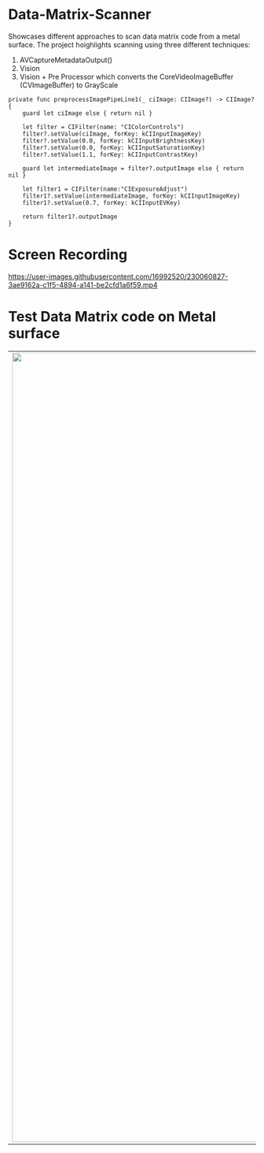 # Data-Matrix-Scanner
Showcases different approaches to scan data matrix code from a metal surface.
The project hoighlights scanning using three different techniques:
1) AVCaptureMetadataOutput()
2) Vision 
3) Vision + Pre Processor which converts the CoreVideoImageBuffer (CVImageBuffer) to GrayScale

```
private func preprocessImagePipeLine1(_ ciImage: CIImage?) -> CIImage? {
    guard let ciImage else { return nil }

    let filter = CIFilter(name: "CIColorControls")
    filter?.setValue(ciImage, forKey: kCIInputImageKey)
    filter?.setValue(0.0, forKey: kCIInputBrightnessKey)
    filter?.setValue(0.0, forKey: kCIInputSaturationKey)
    filter?.setValue(1.1, forKey: kCIInputContrastKey)

    guard let intermediateImage = filter?.outputImage else { return nil }

    let filter1 = CIFilter(name:"CIExposureAdjust")
    filter1?.setValue(intermediateImage, forKey: kCIInputImageKey)
    filter1?.setValue(0.7, forKey: kCIInputEVKey)

    return filter1?.outputImage
}
```
# Screen Recording
https://user-images.githubusercontent.com/16992520/230060827-3ae9162a-c1f5-4894-a141-be2cfd1a6f59.mp4


# Test Data Matrix code on Metal surface
| | |
|:-------------------------:|:-------------------------:|
|<img width="1604" alt="DMC example 1" src="https://user-images.githubusercontent.com/16992520/230059783-b0caea6d-7f9c-4550-bd4f-f5121b8db63c.JPG"> |  <img width="1604" alt="DMC Example 2" src="https://user-images.githubusercontent.com/16992520/230059813-22ec783b-28bd-4502-bb4b-b441049a2eed.jpeg">|
